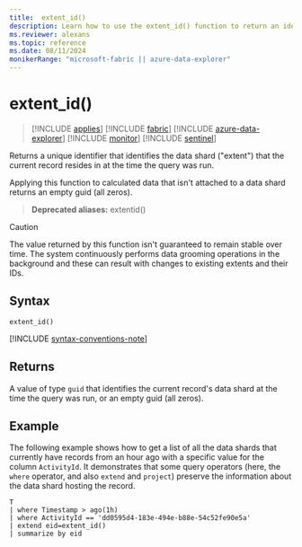 ```yaml
---
title:  extent_id()
description: Learn how to use the extent_id() function to return an identifier of the current record's data shard
ms.reviewer: alexans
ms.topic: reference
ms.date: 08/11/2024
monikerRange: "microsoft-fabric || azure-data-explorer"
---
```

# extent_id()

> [!INCLUDE [applies](../includes/applies-to-version/applies.md)] [!INCLUDE [fabric](../includes/applies-to-version/fabric.md)] [!INCLUDE [azure-data-explorer](../includes/applies-to-version/azure-data-explorer.md)] [!INCLUDE [monitor](../includes/applies-to-version/monitor.md)] [!INCLUDE [sentinel](../includes/applies-to-version/sentinel.md)]

Returns a unique identifier that identifies the data shard ("extent") that the current record resides in at the time the query was run.

Applying this function to calculated data that isn't attached to a data shard returns an empty guid (all zeros).

> **Deprecated aliases:** extentid()

> [!CAUTION]
>
> The value returned by this function isn't guaranteed to remain stable over time. The system continuously performs data grooming operations in the background
> and these can result with changes to existing extents and their IDs.

## Syntax

`extent_id()`

[!INCLUDE [syntax-conventions-note](../includes/syntax-conventions-note.md)]

## Returns

A value of type `guid` that identifies the current record's data shard at the time the query was run,
or an empty guid (all zeros).

## Example

The following example shows how to get a list of all the data shards
that currently have records from an hour ago with a specific value for the
column `ActivityId`. It demonstrates that some query operators (here,
the `where` operator, and also `extend` and `project`)
preserve the information about the data shard hosting the record.

```kusto
T
| where Timestamp > ago(1h)
| where ActivityId == 'dd0595d4-183e-494e-b88e-54c52fe90e5a'
| extend eid=extent_id()
| summarize by eid
```

